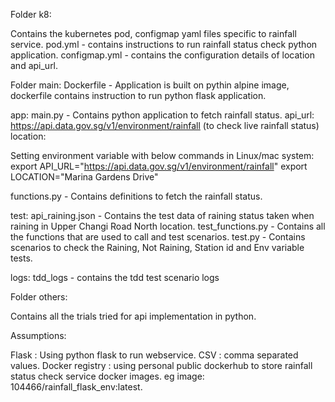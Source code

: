 Folder k8:

Contains the kubernetes pod, configmap yaml files specific to rainfall service.
pod.yml - contains instructions to run rainfall status check python application.
configmap.yml - contains the configuration details of location and api_url.

Folder main:
Dockerfile - Application is built on pythin alpine image, dockerfile contains instruction to run python flask application.

app:
main.py - Contains python application to fetch rainfall status.
api_url: https://api.data.gov.sg/v1/environment/rainfall (to check live rainfall status)
location: <any valid location>

Setting environment variable with below commands in Linux/mac system:
export API_URL="https://api.data.gov.sg/v1/environment/rainfall"
export LOCATION="Marina Gardens Drive"

functions.py - Contains definitions to fetch the rainfall status.

test:
api_raining.json - Contains the test data of raining status taken when raining in Upper Changi Road North location.
test_functions.py - Contains all the functions that are used to call and test scenarios.
test.py - Contains scenarios to check the Raining, Not Raining, Station id and Env variable tests.

logs:
tdd_logs - contains the tdd test scenario logs

Folder others:

Contains all the trials tried for api implementation in python.

Assumptions:

Flask : Using python flask to run webservice.
CSV : comma separated values.
Docker registry : using personal public dockerhub to store rainfall status check service docker images.
eg image: 104466/rainfall_flask_env:latest.
